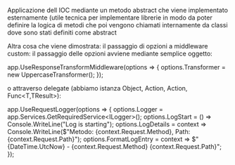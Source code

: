 Applicazione dell IOC mediante un metodo abstract che viene implementato esternamente (utile tecnica per implementare librerie in modo da poter definire la logica di metodi che poi vengono chiamati internamente da classi dove sono stati definiti come abstract

Altra cosa che viene dimostrata: il passaggio di opzioni a middleware custom:
il passaggio delle opzioni avviene mediante semplice oggetto:

  app.UseResponseTransformMiddleware(options =>
            {
                options.Transformer = new UppercaseTransformer();
            });

o attraverso delegate (abbiamo istanza Object, Action, Action<T>, Func<T,TResult>):

 app.UseRequestLogger(options =>
            {
                options.Logger = app.Services.GetRequiredService<ILogger<RequestLoggerMiddleware>>();
                options.LogStart = () => Console.WriteLine("Log is starting");
                options.LogDetails = context => Console.WriteLine($"Metodo: {context.Request.Method}, Path: {context.Request.Path}");
                options.FormatLogEntry = context => $"{DateTime.UtcNow} - {context.Request.Method} {context.Request.Path}";
            });



